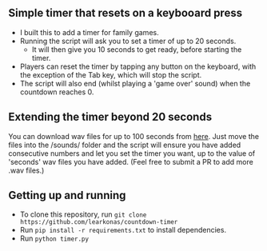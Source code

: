 ## Simple timer that resets on a keybooard press
* I built this to add a timer for family games.
* Running the script will ask you to set a timer of up to 20 seconds.
    * It will then give you 10 seconds to get ready, before starting the timer.
* Players can reset the timer by tapping any button on the keyboard, with the exception of the Tab key, which will stop the script.
* The script will also end (whilst playing a 'game over' sound) when the countdown reaches 0.

## Extending the timer beyond 20 seconds
You can download wav files for up to 100 seconds from [here](https://evolution.voxeo.com/library/audio/prompts/numbers/index.jsp). Just move the files into the /sounds/ folder and the script will ensure you have added consecutive numbers and let you set the timer you want, up to the value of 'seconds' wav files you have added. (Feel free to submit a PR to add more .wav files.)

## Getting up and running
* To clone this repository, run `git clone https://github.com/learkonas/countdown-timer`
* Run `pip install -r requirements.txt` to install dependencies.
* Run `python timer.py`